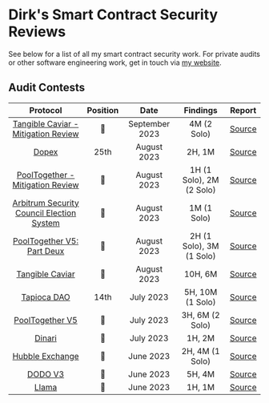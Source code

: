 # Dirk's Smart Contract Security Reviews

See below for a list of all my smart contract security work. For private audits or other software engineering work, get in touch via [my website](https://dirk.tech).

## Audit Contests
| Protocol | Position | Date | Findings | Report |
| :------: | :-------:| :--: | :------: | :-----:|
| [Tangible Caviar - Mitigation Review](https://www.tangible.store/caviar) | 🥇 | September 2023  | 4M (2 Solo) | [Source](https://code4rena.com/contests/2023-09-tangible-caviar-mitigation-review#top)| 
| [Dopex](https://www.dopex.io/) | 25th | August 2023  | 2H, 1M | [Source](https://code4rena.com/contests/2023-08-dopex#top)| 
| [PoolTogether - Mitigation Review](https://pooltogether.com/) | 🥇 | August 2023  | 1H (1 Solo), 2M (2 Solo) | [Source](https://code4rena.com/contests/2023-08-pooltogether-mitigation-review#top)| 
| [Arbitrum Security Council Election System](https://arbitrum.io/) | 🥈 | August 2023  | 1M (1 Solo) | [Source](https://code4rena.com/contests/2023-08-arbitrum-security-council-election-system#top)| 
| [PoolTogether V5: Part Deux](https://pooltogether.com/) | 🥇 | August 2023  | 2H (1 Solo), 3M (1 Solo) | [Source](https://code4rena.com/contests/2023-08-pooltogether-v5-part-deux#top)| 
| [Tangible Caviar](https://www.tangible.store/caviar) | 🥉 | August 2023  | 10H, 6M | [Source](https://code4rena.com/contests/2023-08-tangible-caviar#top)| 
| [Tapioca DAO](https://pooltogether.com/) | 14th | July 2023  | 5H, 10M (1 Solo) | [Source](https://code4rena.com/contests/2023-07-tapioca-dao#top)| 
| [PoolTogether V5](https://pooltogether.com/) | 🥇 | July 2023  | 3H, 6M (2 Solo) | [Source](https://code4rena.com/contests/2023-07-pooltogether#top)| 
| [Dinari](https://www.dinari.com/) | 🥇 | July 2023  | 1H, 2M | [Source](https://audits.sherlock.xyz/contests/98)| 
| [Hubble Exchange](https://hubble.exchange/) | 🥈 | June 2023  | 2H, 4M (1 Solo) | [Source](https://audits.sherlock.xyz/contests/72)| 
| [DODO V3](https://dodoex.io/en) | 🥇 | June 2023  | 5H, 4M | [Source](https://audits.sherlock.xyz/contests/89)| 
| [Llama](https://llama.xyz/) | 🥈 | June 2023  | 1H, 1M | [Source](https://code4rena.com/contests/2023-06-llama#top)| 